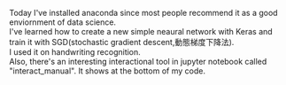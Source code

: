Today I've installed anaconda since most people recommend it as a good enviornment of data science.  
I've learned how to create a new simple neaural network with Keras and train it with SGD(stochastic gradient descent,動態梯度下降法).  
I used it on handwriting recognition.   
Also, there's an interesting interactional tool in jupyter notebook called "interact_manual". It shows at the bottom of my code.
